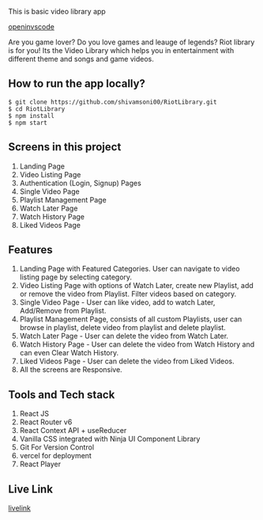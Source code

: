This is basic video library app

[openinvscode](https://vscode.dev/github/shivamsoni00/RiotLibrary)

Are you game lover? Do you love games and leauge of legends? Riot library is for you! Its the Video Library which helps you in entertainment with different theme and songs and game videos.

## How to run the app locally?

```
$ git clone https://github.com/shivamsoni00/RiotLibrary.git
$ cd RiotLibrary
$ npm install
$ npm start

```

## Screens in this project

1. Landing Page
2. Video Listing Page
3. Authentication (Login, Signup) Pages
4. Single Video Page
5. Playlist Management Page
6. Watch Later Page
7. Watch History Page
8. Liked Videos Page

## Features

1. Landing Page with Featured Categories. User can navigate to video listing page by selecting category.
2. Video Listing Page with options of Watch Later, create new Playlist, add or remove the video from Playlist. Filter videos based on category.
3. Single Video Page - User can like video, add to watch Later, Add/Remove from Playlist.
4. Playlist Management Page, consists of all custom Playlists, user can browse in playlist, delete video from playlist and delete playlist.
5. Watch Later Page - User can delete the video from Watch Later.
6. Watch History Page - User can delete the video from Watch History and can even Clear Watch History.
7. Liked Videos Page - User can delete the video from Liked Videos.
8. All the screens are Responsive.

## Tools and Tech stack

1. React JS
2. React Router v6
3. React Context API + useReducer
4. Vanilla CSS integrated with Ninja UI Component Library
5. Git For Version Control
6. vercel for deployment
7. React Player

## Live Link

[livelink](https://riot-library-f3q90hlw7-shivamsoni00.vercel.app)
